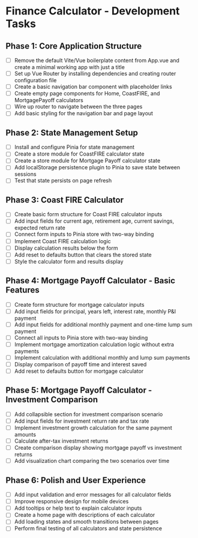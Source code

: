 # Finance Calculator - Development Tasks

## Phase 1: Core Application Structure
- [ ] Remove the default Vite/Vue boilerplate content from App.vue and create a minimal working app with just a title
- [ ] Set up Vue Router by installing dependencies and creating router configuration file
- [ ] Create a basic navigation bar component with placeholder links
- [ ] Create empty page components for Home, CoastFIRE, and MortgagePayoff calculators
- [ ] Wire up router to navigate between the three pages
- [ ] Add basic styling for the navigation bar and page layout

## Phase 2: State Management Setup
- [ ] Install and configure Pinia for state management
- [ ] Create a store module for CoastFIRE calculator state
- [ ] Create a store module for Mortgage Payoff calculator state
- [ ] Add localStorage persistence plugin to Pinia to save state between sessions
- [ ] Test that state persists on page refresh

## Phase 3: Coast FIRE Calculator
- [ ] Create basic form structure for Coast FIRE calculator inputs
- [ ] Add input fields for current age, retirement age, current savings, expected return rate
- [ ] Connect form inputs to Pinia store with two-way binding
- [ ] Implement Coast FIRE calculation logic
- [ ] Display calculation results below the form
- [ ] Add reset to defaults button that clears the stored state
- [ ] Style the calculator form and results display

## Phase 4: Mortgage Payoff Calculator - Basic Features
- [ ] Create form structure for mortgage calculator inputs
- [ ] Add input fields for principal, years left, interest rate, monthly P&I payment
- [ ] Add input fields for additional monthly payment and one-time lump sum payment
- [ ] Connect all inputs to Pinia store with two-way binding
- [ ] Implement mortgage amortization calculation logic without extra payments
- [ ] Implement calculation with additional monthly and lump sum payments
- [ ] Display comparison of payoff time and interest saved
- [ ] Add reset to defaults button for mortgage calculator

## Phase 5: Mortgage Payoff Calculator - Investment Comparison
- [ ] Add collapsible section for investment comparison scenario
- [ ] Add input fields for investment return rate and tax rate
- [ ] Implement investment growth calculation for the same payment amounts
- [ ] Calculate after-tax investment returns
- [ ] Create comparison display showing mortgage payoff vs investment returns
- [ ] Add visualization chart comparing the two scenarios over time

## Phase 6: Polish and User Experience
- [ ] Add input validation and error messages for all calculator fields
- [ ] Improve responsive design for mobile devices
- [ ] Add tooltips or help text to explain calculator inputs
- [ ] Create a home page with descriptions of each calculator
- [ ] Add loading states and smooth transitions between pages
- [ ] Perform final testing of all calculators and state persistence